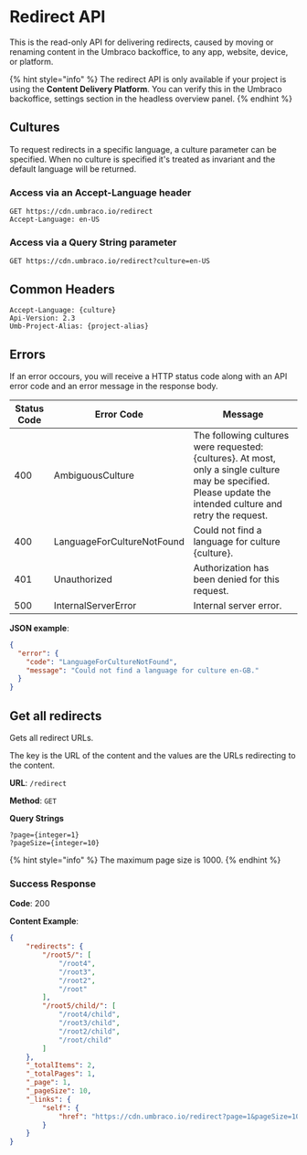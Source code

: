# Redirect API

This is the read-only API for delivering redirects, caused by moving or renaming content in the Umbraco backoffice, to any app, website, device, or platform.

{% hint style="info" %}
The redirect API is only available if your project is using the **Content Delivery Platform**. You can verify this in the Umbraco backoffice, settings section in the headless overview panel.
{% endhint %}

## Cultures

To request redirects in a specific language, a culture parameter can be specified. When no culture is specified it's treated as invariant and the default language will be returned.

### Access via an Accept-Language header

```http
GET https://cdn.umbraco.io/redirect
Accept-Language: en-US
```

### Access via a Query String parameter

```http
GET https://cdn.umbraco.io/redirect?culture=en-US
```

## Common Headers

```http
Accept-Language: {culture}
Api-Version: 2.3
Umb-Project-Alias: {project-alias}
```

## Errors

If an error occours, you will receive a HTTP status code along with an API error code and an error message in the response body.

| Status Code | Error Code                 | Message                                                                                                                                                       |
| ----------- | -------------------------- | ------------------------------------------------------------------------------------------------------------------------------------------------------------- |
| 400         | AmbiguousCulture           | The following cultures were requested: {cultures}. At most, only a single culture may be specified. Please update the intended culture and retry the request. |
| 400         | LanguageForCultureNotFound | Could not find a language for culture {culture}.                                                                                                              |
| 401         | Unauthorized               | Authorization has been denied for this request.                                                                                                               |
| 500         | InternalServerError        | Internal server error.                                                                                                                                        |

**JSON example**:

```json
{
  "error": {
    "code": "LanguageForCultureNotFound",
    "message": "Could not find a language for culture en-GB."
  }
}
```

## Get all redirects

Gets all redirect URLs.

The key is the URL of the content and the values are the URLs redirecting to the content.

**URL**: `/redirect`

**Method**: `GET`

**Query Strings**

```
?page={integer=1}
?pageSize={integer=10}
```

{% hint style="info" %}
The maximum page size is 1000.
{% endhint %}

### Success Response

**Code**: 200

**Content Example**:

```json
{
    "redirects": {
        "/root5/": [
            "/root4",
            "/root3",
            "/root2",
            "/root"
        ],
        "/root5/child/": [
            "/root4/child",
            "/root3/child",
            "/root2/child",
            "/root/child"
        ]
    },
    "_totalItems": 2,
    "_totalPages": 1,
    "_page": 1,
    "_pageSize": 10,
    "_links": {
        "self": {
            "href": "https://cdn.umbraco.io/redirect?page=1&pageSize=10"
        }
    }
}
```
